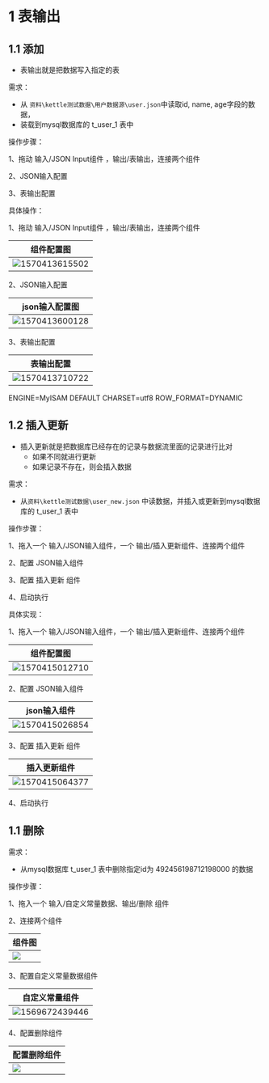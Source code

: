 # 1 表输出

## 1.1 添加
* 表输出就是把数据写入指定的表

需求：

- 从 `资料\kettle测试数据\用户数据源\user.json`中读取id, name, age字段的数据，
- 装载到mysql数据库的 t_user_1 表中

操作步骤：

1、拖动 输入/JSON Input组件 ，输出/表输出，连接两个组件

2、JSON输入配置

3、表输出配置

具体操作：

1、拖动 输入/JSON Input组件 ，输出/表输出，连接两个组件

| 组件配置图                                 |
| ------------------------------------------ |
| ![1570413615502](assets/1570413615502.png) |



2、JSON输入配置

| json输入配置图                             |
| ------------------------------------------ |
| ![1570413600128](assets/1570413600128.png) |



3、表输出配置

| 表输出配置                                 |
| ------------------------------------------ |
| ![1570413710722](assets/1570413710722.png) |

ENGINE=MyISAM DEFAULT CHARSET=utf8 ROW_FORMAT=DYNAMIC

## 1.2 插入更新

* 插入更新就是把数据库已经存在的记录与数据流里面的记录进行比对
    * 如果不同就进行更新
    * 如果记录不存在，则会插入数据

需求：

- 从`资料\kettle测试数据\user_new.json` 中读数据，并插入或更新到mysql数据库的 t_user_1 表中

操作步骤：

1、拖入一个 输入/JSON输入组件，一个 输出/插入更新组件、连接两个组件

2、配置 JSON输入组件

3、配置 插入更新 组件

4、启动执行

具体实现：

1、拖入一个 输入/JSON输入组件，一个 输出/插入更新组件、连接两个组件

| 组件配置图                                 |
| ------------------------------------------ |
| ![1570415012710](assets/1570415012710.png) |



2、配置 JSON输入组件

| json输入组件                               |
| ------------------------------------------ |
| ![1570415026854](assets/1570415026854.png) |



3、配置 插入更新 组件

| 插入更新组件                               |
| ------------------------------------------ |
| ![1570415064377](assets/1570415064377.png) |



4、启动执行




## 1.1 删除

需求：

- 从mysql数据库 t_user_1 表中删除指定id为 492456198712198000 的数据

操作步骤：

1、拖入一个 输入/自定义常量数据、输出/删除 组件

2、连接两个组件

| 组件图                                              |
| --------------------------------------------------- |
| <img src="assets/1569672397419.png" align="left" /> |



3、配置自定义常量数据组件

| 自定义常量组件                             |
| ------------------------------------------ |
| ![1569672439446](assets/1569672439446.png) |





4、配置删除组件

| 配置删除组件                                      |
| ------------------------------------------------- |
| <img src="assets/1569672509885.png" align="left"> |

